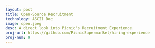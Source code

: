 ```yaml
---
layout: post
title: Open-Source Recruitment
technology: ASCII Doc
image: open.jpeg
desc: A direct look into Picnic's Recruitment Experience.
proj-url: https://github.com/PicnicSupermarket/hiring-experience
proj-num: 9
---
```

